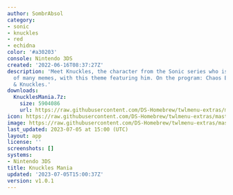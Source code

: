 ```yaml
---
author: SombrAbsol
category:
- sonic
- knuckles
- red
- echidna
color: '#a30203'
console: Nintendo 3DS
created: '2022-06-16T08:37:27Z'
description: 'Meet Knuckles, the character from the Sonic series who is the subject
  of many memes, with this theme featuring him. On the program: Chaos Emeralds, sandwiches
  & Knuckles.'
downloads:
  KnucklesMania.7z:
    size: 5904086
    url: https://raw.githubusercontent.com/DS-Homebrew/twlmenu-extras/master/_nds/TWiLightMenu/3dsmenu/themes/KnucklesMania.7z
icon: https://raw.githubusercontent.com/DS-Homebrew/twlmenu-extras/master/_nds/TWiLightMenu/3dsmenu/themes/meta/KnucklesMania/icon.png
image: https://raw.githubusercontent.com/DS-Homebrew/twlmenu-extras/master/_nds/TWiLightMenu/3dsmenu/themes/meta/KnucklesMania/icon.png
last_updated: 2023-07-05 at 15:00 (UTC)
layout: app
license: ''
screenshots: []
systems:
- Nintendo 3DS
title: Knuckles Mania
updated: '2023-07-05T15:00:37Z'
version: v1.0.1
---
```


